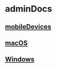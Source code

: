 # adminDocs

## [mobileDevices](https://github.com/pewtrusts/endpointDocs/blob/main/adminDocs/mobileDevices/ReadMe.md)

## [macOS](https://github.com/pewtrusts/endpointDocs/blob/main/adminDocs/macOS/ReadMe.md)

## [Windows](https://github.com/pewtrusts/endpointDocs/blob/main/adminDocs/Windows/ReadMe.md)